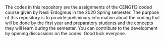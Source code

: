 The codes in this repository are the assignments of the CENG113 coded course given by Nesli Erdoğmuş in the 2020 Spring semester. The purpose of this repository is to provide preliminary information about the coding that will be done by the first year and preparatory students and the concepts they will learn during the semester. You can contribute to the development by opening discussions on the codes. Good luck everyone.
